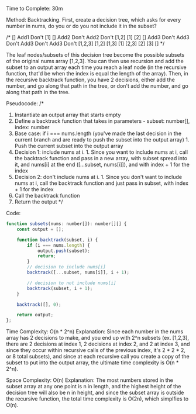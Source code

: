 Time to Complete: 30m

Method: Backtracking. First, create a decision tree, which asks for every number in nums, do you or do you not include it in the subset?

/*
                            []
                    Add1        Don't
                     [1]          []
            Add2    Don't         Add2     Don't
        [1,2]        [1]           [2]       [] 
    Add3  Don't   Add3   Don't   Add3   Don't   Add3   Don't
[1,2,3]  [1,2]    [1,3]   [1]    [2,3]    [2]    [3]    []
*/

The leaf nodes/subsets of this decision tree become the possible subsets of the original nums array [1,2,3]. You can then use recursion and add the subset to an output array each time you reach a leaf node (in the recursive function, that'd be when the index is equal the length of the array). Then, in the recursive backtrack function, you have 2 decisions, either add the number, and go along that path in the tree, or don't add the number, and go along that path in the tree.

Pseudocode:
/*
1. Instantiate an output array that starts empty
2. Define a backtrack function that takes in parameters - subset: number[], index: number
  1. Base case: if i === nums.length (you've made the last decision in the current branch and are ready to push the subset into the output array)
    1. Push the current subset into the output array
  2. Decision 1: include nums at i.
    1. Since you want to include nums at i, call the backtrack function and pass in a new array, with subset spread into it, and nums[i] at the end ([...subset, nums[i]]), and with index + 1 for the index
  3. Decision 2: don't include nums at i.
    1. Since you don't want to include nums at i, call the backtrack function and just pass in subset, with index + 1 for the index
3. Call the backtrack function
4. Return the output
*/


Code:

```js
function subsets(nums: number[]): number[][] {
    const output = [];

    function backtrack(subset, i) {
        if (i === nums.length) {
            output.push(subset);
            return;
        }
        // decision to include nums[i]
        backtrack([...subset, nums[i]], i + 1);

        // decision to not include nums[i]
        backtrack(subset, i + 1);
    }

    backtrack([], 0);

    return output;
};
```


Time Complexity: O(n * 2^n)
Explanation: Since each number in the nums array has 2 decisions to make, and you end up with 2^n subsets (ex. [1,2,3], there are 2 decisions at index 1, 2 decisions at index 2, and 2 at index 3, and since they occur within recursive calls of the previous index, it's 2 * 2 * 2, or 8 total subsets), and since at each recursive call you create a copy of the subset to put into the output array, the ultimate time complexity is O(n * 2^n).

Space Complexity: O(n)
Explanation: The most numbers stored in the subset array at any one point is n in length, and the highest height of the decision tree will also be n in height, and since the subset array is outside the recursive function, the total time complexity is O(2n), which simplfies to O(n).
